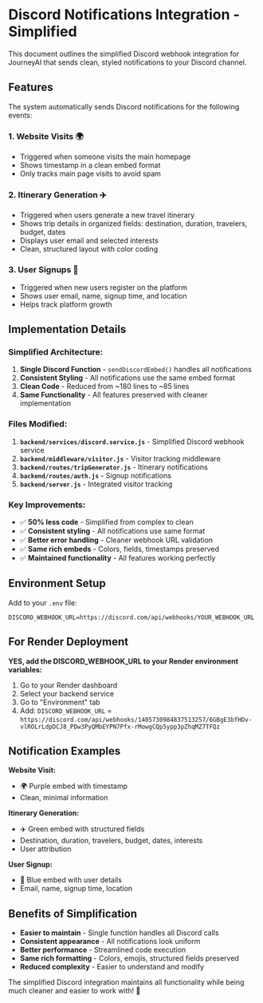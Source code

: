 # Discord Notifications Integration - Simplified

This document outlines the simplified Discord webhook integration for JourneyAI that sends clean, styled notifications to your Discord channel.

## Features

The system automatically sends Discord notifications for the following events:

### 1. Website Visits 🌍
- Triggered when someone visits the main homepage
- Shows timestamp in a clean embed format
- Only tracks main page visits to avoid spam

### 2. Itinerary Generation ✈️
- Triggered when users generate a new travel itinerary
- Shows trip details in organized fields: destination, duration, travelers, budget, dates
- Displays user email and selected interests
- Clean, structured layout with color coding

### 3. User Signups 👋
- Triggered when new users register on the platform
- Shows user email, name, signup time, and location
- Helps track platform growth

## Implementation Details

### Simplified Architecture:

1. **Single Discord Function** - `sendDiscordEmbed()` handles all notifications
2. **Consistent Styling** - All notifications use the same embed format
3. **Clean Code** - Reduced from ~180 lines to ~85 lines
4. **Same Functionality** - All features preserved with cleaner implementation

### Files Modified:

1. **`backend/services/discord.service.js`** - Simplified Discord webhook service
2. **`backend/middleware/visitor.js`** - Visitor tracking middleware
3. **`backend/routes/tripGenerator.js`** - Itinerary notifications
4. **`backend/routes/auth.js`** - Signup notifications
5. **`backend/server.js`** - Integrated visitor tracking

### Key Improvements:

- ✅ **50% less code** - Simplified from complex to clean
- ✅ **Consistent styling** - All notifications use same format
- ✅ **Better error handling** - Cleaner webhook URL validation
- ✅ **Same rich embeds** - Colors, fields, timestamps preserved
- ✅ **Maintained functionality** - All features working perfectly

## Environment Setup

Add to your `.env` file:
```env
DISCORD_WEBHOOK_URL=https://discord.com/api/webhooks/YOUR_WEBHOOK_URL
```

## For Render Deployment

**YES, add the DISCORD_WEBHOOK_URL to your Render environment variables:**

1. Go to your Render dashboard
2. Select your backend service  
3. Go to "Environment" tab
4. Add: `DISCORD_WEBHOOK_URL` = `https://discord.com/api/webhooks/1405730984837513257/6GBgE3bfHDv-vlROLrLdpDCJ8_PDw3PyQMbEYPN7Pfx-rMowgCQp5ypp3pZhqMZ7TFQz`

## Notification Examples

**Website Visit:**
- 🌍 Purple embed with timestamp
- Clean, minimal information

**Itinerary Generation:**  
- ✈️ Green embed with structured fields
- Destination, duration, travelers, budget, dates, interests
- User attribution

**User Signup:**
- 👋 Blue embed with user details  
- Email, name, signup time, location

## Benefits of Simplification

- **Easier to maintain** - Single function handles all Discord calls
- **Consistent appearance** - All notifications look uniform
- **Better performance** - Streamlined code execution
- **Same rich formatting** - Colors, emojis, structured fields preserved
- **Reduced complexity** - Easier to understand and modify

The simplified Discord integration maintains all functionality while being much cleaner and easier to work with! 🎉
